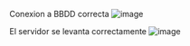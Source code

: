 Conexion a BBDD correcta
![image](https://github.com/LTEAdmin/skaterPark/assets/157530292/f0600a39-8e82-489a-bfcf-5f85ebf3e441)


El servidor se levanta correctamente
![image](https://github.com/LTEAdmin/skaterPark/assets/157530292/0caef780-77bd-4bc0-9015-38eac1df19d4)

